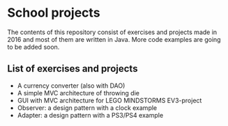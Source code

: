 # School projects

The contents of this repository consist of exercises and projects made in 2016 and most of them are written in Java. More code examples are going to be added soon.

## List of exercises and projects

* A currency converter (also with DAO)
* A simple MVC architecture of throwing die
* GUI with MVC architecture for LEGO MINDSTORMS EV3-project
* Observer: a design pattern with a clock example
* Adapter: a design pattern with a PS3/PS4 example
